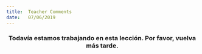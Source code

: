 ```yaml
---
title:  Teacher Comments
date:   07/06/2019
---
```


### <center>Todavía estamos trabajando en esta lección. Por favor, vuelva más tarde.</center>
